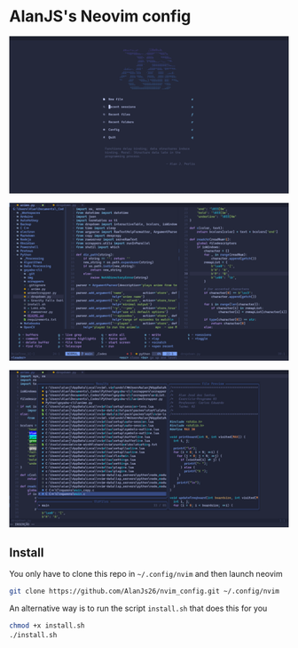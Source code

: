 # AlanJS's Neovim config


![startscreen](./imgs/startscreen2.png)

![coding](./imgs/coding2.png)

![telescope](./imgs/telescope.png)

## Install

You only have to clone this repo in `~/.config/nvim` and then launch neovim

```bash
git clone https://github.com/AlanJs26/nvim_config.git ~/.config/nvim
```

An alternative way is to run the script `install.sh` that does this for you

```bash
chmod +x install.sh
./install.sh
``` 
